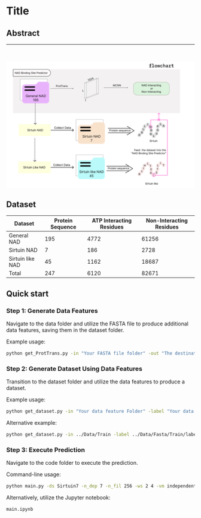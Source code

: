 # Title


## Abstract <a name="abstract"></a>
***

<br>

![workflow](https://github.com/B1607/SirtuinNAD/blob/b49ebc651c953b041f5e2ef0dfd2778277020526/other/Figure_Sirtuin.png)
## Dataset <a name="Dataset"></a>

| Dataset            | Protein Sequence | ATP Interacting Residues | Non-Interacting Residues |
|--------------------|------------------|--------------------------|--------------------------|
| General NAD        | 195              | 4772                     | 61256                    |
| Sirtuin NAD        | 7                | 186                      | 2728                     |
| Sirtuin like NAD   | 45               | 1162                     | 18687                    |
| Total              | 247              | 6120                     | 82671                    |


## Quick start <a name="quickstart"></a>

### Step 1: Generate Data Features

Navigate to the data folder and utilize the FASTA file to produce additional data features, saving them in the dataset folder.

Example usage:
```bash
python get_ProtTrans.py -in "Your FASTA file folder" -out "The destination folder of your output"
```

### Step 2: Generate Dataset Using Data Features

Transition to the dataset folder and utilize the data features to produce a dataset.

Example usage:
```bash
python get_dataset.py -in "Your data feature Folder" -label "Your data label Folder" -w "Window Size" -ds "Datatype of your feature" -out "The destination folder of your output"

```
Alternative example:
```bash
python get_dataset.py -in ../Data/Train -label ../Data/Fasta/Train/label -w 7 -ds ".prottrans" -out ./Train
```

### Step 3: Execute Prediction

Navigate to the code folder to execute the prediction.

Command-line usage:
```bash
python main.py -ds Sirtuin7 -n_dep 7 -n_fil 256 -ws 2 4 -vm independent
```
Alternatively, utilize the Jupyter notebook:
```bash
main.ipynb
```

